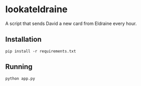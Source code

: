 # lookateldraine

A script that sends David a new card from Eldraine every hour.

## Installation

```
pip install -r requirements.txt
```

## Running

```
python app.py
```
